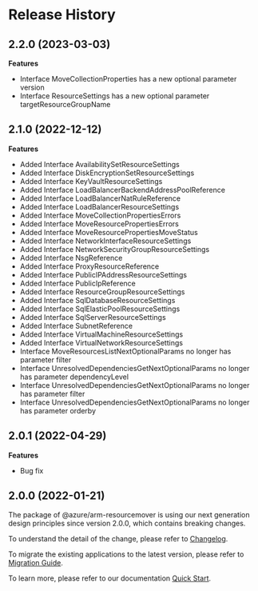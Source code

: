 # Release History
    
## 2.2.0 (2023-03-03)
    
**Features**

  - Interface MoveCollectionProperties has a new optional parameter version
  - Interface ResourceSettings has a new optional parameter targetResourceGroupName
    
    
## 2.1.0 (2022-12-12)
    
**Features**

  - Added Interface AvailabilitySetResourceSettings
  - Added Interface DiskEncryptionSetResourceSettings
  - Added Interface KeyVaultResourceSettings
  - Added Interface LoadBalancerBackendAddressPoolReference
  - Added Interface LoadBalancerNatRuleReference
  - Added Interface LoadBalancerResourceSettings
  - Added Interface MoveCollectionPropertiesErrors
  - Added Interface MoveResourcePropertiesErrors
  - Added Interface MoveResourcePropertiesMoveStatus
  - Added Interface NetworkInterfaceResourceSettings
  - Added Interface NetworkSecurityGroupResourceSettings
  - Added Interface NsgReference
  - Added Interface ProxyResourceReference
  - Added Interface PublicIPAddressResourceSettings
  - Added Interface PublicIpReference
  - Added Interface ResourceGroupResourceSettings
  - Added Interface SqlDatabaseResourceSettings
  - Added Interface SqlElasticPoolResourceSettings
  - Added Interface SqlServerResourceSettings
  - Added Interface SubnetReference
  - Added Interface VirtualMachineResourceSettings
  - Added Interface VirtualNetworkResourceSettings
  - Interface MoveResourcesListNextOptionalParams no longer has parameter filter
  - Interface UnresolvedDependenciesGetNextOptionalParams no longer has parameter dependencyLevel
  - Interface UnresolvedDependenciesGetNextOptionalParams no longer has parameter filter
  - Interface UnresolvedDependenciesGetNextOptionalParams no longer has parameter orderby
    
## 2.0.1 (2022-04-29)

**Features**

  - Bug fix
    
## 2.0.0 (2022-01-21)

The package of @azure/arm-resourcemover is using our next generation design principles since version 2.0.0, which contains breaking changes.

To understand the detail of the change, please refer to [Changelog](https://aka.ms/js-track2-changelog).

To migrate the existing applications to the latest version, please refer to [Migration Guide](https://aka.ms/js-track2-migration-guide).

To learn more, please refer to our documentation [Quick Start](https://aka.ms/js-track2-quickstart).
